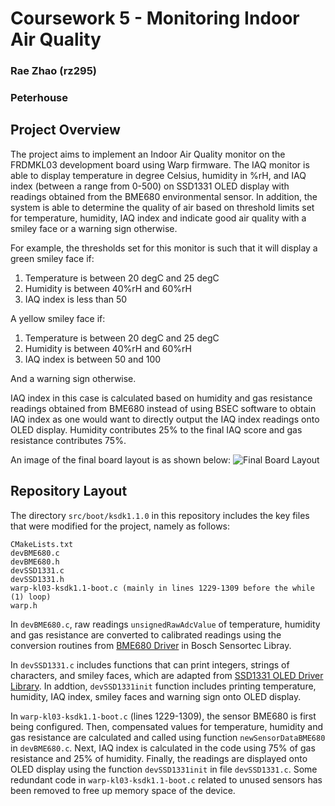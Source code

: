 # Coursework 5 - Monitoring Indoor Air Quality
### Rae Zhao (rz295)
### Peterhouse

## Project Overview
The project aims to implement an Indoor Air Quality monitor on the FRDMKL03 development board using Warp firmware. The IAQ monitor is able to display temperature in degree Celsius, humidity in %rH, and IAQ index (between a range from 0-500) on SSD1331 OLED display with readings obtained from the BME680 environmental sensor. In addition, the system is able to determine the quality of air based on threshold limits set for temperature, humidity, IAQ index and indicate good air quality with a smiley face or a warning sign otherwise.

For example, the thresholds set for this monitor is such that it will display a green smiley face if:
1. Temperature is between 20 degC and 25 degC
2. Humidity is between 40%rH and 60%rH
3. IAQ index is less than 50

A yellow smiley face if:
1. Temperature is between 20 degC and 25 degC
2. Humidity is between 40%rH and 60%rH
3. IAQ index is between 50 and 100

And a warning sign otherwise.

IAQ index in this case is calculated based on humidity and gas resistance readings obtained from BME680 instead of using BSEC software to obtain IAQ index as one would want to directly output the IAQ index readings onto OLED display. Humidity contributes 25% to the final IAQ score and gas resistance contributes 75%.

An image of the final board layout is as shown below:
![Final Board Layout](https://github.com/lilrabbits/Warp-firmware/blob/master/layout.JPG)

## Repository Layout
The directory `src/boot/ksdk1.1.0` in this repository includes the key files that were modified for the project, namely as follows:
```
CMakeLists.txt
devBME680.c
devBME680.h
devSSD1331.c
devSSD1331.h
warp-kl03-ksdk1.1-boot.c (mainly in lines 1229-1309 before the while (1) loop)
warp.h
```
In `devBME680.c`, raw readings `unsignedRawAdcValue` of temperature, humidity and gas resistance are converted to calibrated readings using the conversion routines from [BME680 Driver](https://github.com/BoschSensortec/BME680_driver) in Bosch Sensortec Libray.

In `devSSD1331.c` includes functions that can print integers, strings of characters, and smiley faces, which are adapted from [SSD1331 OLED Driver Library](https://os.mbed.com/users/star297/code/ssd1331//file/4385fd242db0/ssd1331.cpp/). In addtion, `devSSD1331init` function includes printing temperature, humidity, IAQ index, smiley faces and warning sign onto OLED display.

In `warp-kl03-ksdk1.1-boot.c` (lines 1229-1309), the sensor BME680 is first being configured. Then, compensated values for temperature, humidity and gas resistance are calculated and called using function `newSensorDataBME680` in `devBME680.c`. Next, IAQ index is calculated in the code using 75% of gas resistance and 25% of humidity. Finally, the readings are displayed onto OLED display using the function `devSSD1331init` in file `devSSD1331.c`. Some redundant code in `warp-kl03-ksdk1.1-boot.c` related to unused sensors has been removed to free up memory space of the device.

